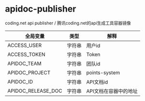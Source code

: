# apidoc-publisher
coding.net api publisher / 腾讯coding.net的api生成工具容器镜像

| 全局变量 | 类型 | 解释 |
| --- | ---	| --- |	
| ACCESS_USER | 字符串	| 用户id |	
| ACCESS_TOKEN | 字符串 |	Token |	
| APIDOC_TEAM | 字符串	| 团队id |	
| APIDOC_PROJECT | 字符串 |	points-system	|
| APIDOC_ID | 字符串	| API文档id |	
| APIDOC_RELEASE_DOC | 字符串	| API文档在容器中的地址 | 	

